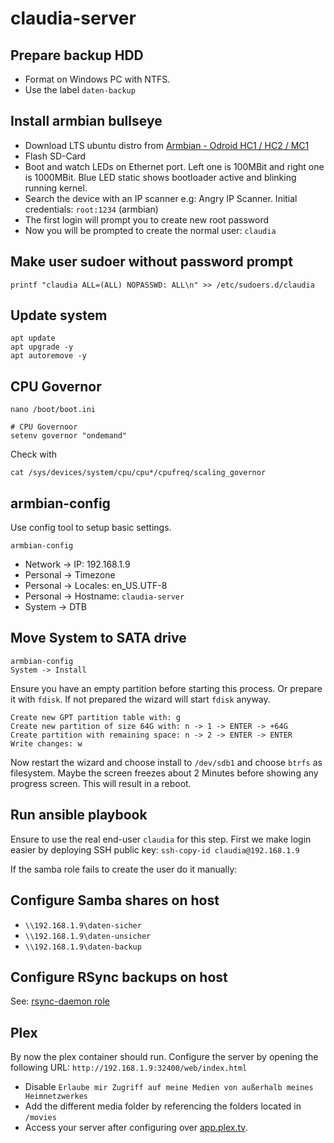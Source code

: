 claudia-server
==============


## Prepare backup HDD

* Format on Windows PC with NTFS.
* Use the label `daten-backup`


## Install armbian bullseye

* Download LTS ubuntu distro from [Armbian - Odroid HC1 / HC2 / MC1](https://www.armbian.com/odroid-hc1/)
* Flash SD-Card
* Boot and watch LEDs on Ethernet port. Left one is 100MBit and right one is 1000MBit.
  Blue LED static shows bootloader active and blinking running kernel.
* Search the device with an IP scanner e.g: Angry IP Scanner.  Initial credentials: `root:1234` (armbian)
* The first login will prompt you to create new root password
* Now you will be prompted to create the normal user: `claudia`


## Make user sudoer without password prompt

~~~
printf "claudia ALL=(ALL) NOPASSWD: ALL\n" >> /etc/sudoers.d/claudia
~~~


## Update system

~~~
apt update
apt upgrade -y
apt autoremove -y
~~~


## CPU Governor

~~~
nano /boot/boot.ini
~~~

~~~
# CPU Governoor
setenv governor "ondemand"
~~~

Check with

~~~
cat /sys/devices/system/cpu/cpu*/cpufreq/scaling_governor
~~~


## armbian-config

Use config tool to setup basic settings.

~~~
armbian-config
~~~

* Network -> IP: 192.168.1.9
* Personal -> Timezone
* Personal -> Locales: en_US.UTF-8
* Personal -> Hostname: `claudia-server`
* System -> DTB


## Move System to SATA drive

~~~
armbian-config
System -> Install
~~~

Ensure you have an empty partition before starting this process. Or prepare it with `fdisk`.
If not prepared the wizard will start `fdisk` anyway.

~~~
Create new GPT partition table with: g
Create new partition of size 64G with: n -> 1 -> ENTER -> +64G
Create partition with remaining space: n -> 2 -> ENTER -> ENTER
Write changes: w
~~~

Now restart the wizard and choose install to `/dev/sdb1` and choose `btrfs` as filesystem.
Maybe the screen freezes about 2 Minutes before showing any progress screen.
This will result in a reboot.


## Run ansible playbook

Ensure to use the real end-user `claudia` for this step.
First we make login easier by deploying SSH public key: `ssh-copy-id claudia@192.168.1.9`

If the samba role fails to create the user do it manually:


## Configure Samba shares on host

* `\\192.168.1.9\daten-sicher`
* `\\192.168.1.9\daten-unsicher`
* `\\192.168.1.9\daten-backup`


## Configure RSync backups on host

See: [rsync-daemon role](rsync-daemon.md)


## Plex

By now the plex container should run.
Configure the server by opening the following URL: `http://192.168.1.9:32400/web/index.html`

* Disable `Erlaube mir Zugriff auf meine Medien von außerhalb meines Heimnetzwerkes`
* Add the different media folder by referencing the folders located in `/movies`
* Access your server after configuring over [app.plex.tv](https://app.plex.tv/).
